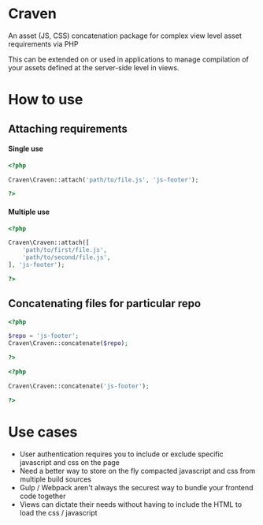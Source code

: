 # Craven
An asset (JS, CSS) concatenation package for complex view level asset requirements via PHP

This can be extended on or used in applications to manage compilation of your assets defined at the server-side level in views.

# How to use

## Attaching requirements
#### Single use
```php
<?php

Craven\Craven::attach('path/to/file.js', 'js-footer');

?>
```

#### Multiple use
```php
<?php

Craven\Craven::attach([
	'path/to/first/file.js',
	'path/to/second/file.js',
], 'js-footer');

?>
```

## Concatenating files for particular repo
```php
<?php

$repo = 'js-footer';
Craven\Craven::concatenate($repo);

?>
```

```php
<?php

Craven\Craven::concatenate('js-footer');

?>
```

# Use cases

* User authentication requires you to include or exclude specific javascript and css on the page
* Need a better way to store on the fly compacted javascript and css from multiple build sources
* Gulp / Webpack aren't always the securest way to bundle your frontend code together
* Views can dictate their needs without having to include the HTML to load the css / javascript
